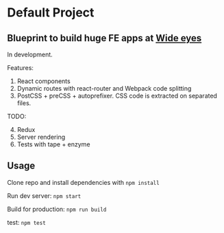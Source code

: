 # Default Project

## Blueprint to build huge FE apps at [Wide eyes](http://wide-eyes.it)

In development.

Features:

1. React components
2. Dynamic routes with react-router and Webpack code splitting
3. PostCSS + preCSS + autoprefixer. CSS code is extracted on separated files.

TODO:

4. Redux
5. Server rendering
6. Tests with tape + enzyme

## Usage

Clone repo and install dependencies with `npm install`

Run dev server: `npm start`

Build for production: `npm run build`

test: `npm test`